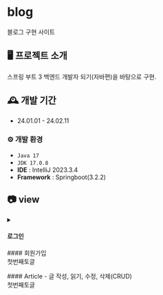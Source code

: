 # blog
블로그 구현 사이트


## 🖥️ 프로젝트 소개
스프링 부트 3 백엔드 개발자 되기(자바편)을 바탕으로 구현.
<br>

## 🕰️ 개발 기간
* 24.01.01 - 24.02.11

### ⚙️ 개발 환경
- `Java 17`
- `JDK 17.0.8`
- **IDE** :  IntelliJ 2023.3.4
- **Framework** : Springboot(3.2.2)
## 📷 view
<details>
  <summary><h4>로그인</h4></summary>
    <div markdown="1">

      안녕

    </div>
</details>
#### 회원가입
<summary>첫번째토글</summary>
  <div>
    <ul>
      <imege></imege>
    </ul>
  </div>
#### Article
- 글 작성, 읽기, 수정, 삭제(CRUD)
<summary>첫번째토글</summary>
  <div>
    <ul>
      <imege></imege>
    </ul>
  </div>
